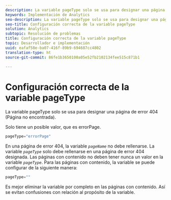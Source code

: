 ```yaml
---
description: La variable pageType solo se usa para designar una página de error 404 (Página no encontrada).
keywords: Implementación de Analytics
seo-description: La variable pageType solo se usa para designar una página de error 404 (Página no encontrada).
seo-title: Configuración correcta de la variable pageType
solution: Analytics
subtopic: Resolución de problemas
title: Configuración correcta de la variable pageType
topic: Desarrollador e implementación
uuid: eafaf58e-ba07-416f-89b9-694687cc4802
translation-type: ht
source-git-commit: 86fe1b3650100a05e52fb2102134fee515c871b1

---
```



# Configuración correcta de la variable pageType

La variable pageType solo se usa para designar una página de error 404 (Página no encontrada).

Solo tiene un posible valor, que es errorPage.

```js
pageType="errorPage"
```

En una página de error 404, la variable *`pageName`* no debe rellenarse. La variable *`pageType`* solo debe rellenarse en una página de error 404 designada. Las páginas con contenido no deben tener nunca un valor en la variable *`pageType`*. Para las páginas con contenido, la variable se puede configurar de la siguiente manera:

```js
pageType=""
```

Es mejor eliminar la variable por completo en las páginas con contenido. Así se evitan confusiones con relación al propósito de la variable.
